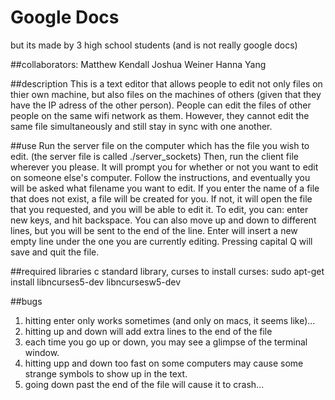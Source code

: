 # Google Docs 
but its made by 3 high school students (and is not really google docs)

##collaborators:
Matthew Kendall
Joshua Weiner
Hanna Yang

##description
This is a text editor that allows people to edit not only files on thier own machine, but also files on the machines of others (given that they have the IP adress of the other person).
People can edit the files of other people on the same wifi network as them. However, they cannot edit the same file simultaneously and still stay in sync with one another.

##use
Run the server file on the computer which has the file you wish to edit. (the server file is called ./server_sockets)
Then, run the client file wherever you please. It will prompt you for whether or not you want to edit on someone else's computer. Follow the instructions, and eventually you will be asked what filename you want to edit. 
If you enter the name of a file that does not exist, a file will be created for you. If not, it will open the file that you requested, and you will be able to edit it.
To edit, you can: enter new keys, and hit backspace. You can also move up and down to different lines, but you will be sent to the end of the line. Enter will insert a new empty line under the one you are currently editing.
Pressing capital Q will save and quit the file. 

##required libraries
c standard library, curses
to install curses: sudo apt-get install libncurses5-dev libncursesw5-dev

##bugs
1. hitting enter only works sometimes (and only on macs, it seems like)...
1. hitting up and down will add extra lines to the end of the file
1. each time you go up or down, you may see a glimpse of the terminal window.
1. hitting upp and down too fast on some computers may cause some strange symbols to show up in the text.
1. going down past the end of the file will cause it to crash...


